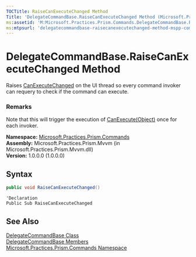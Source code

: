 ```yaml
---
TOCTitle: RaiseCanExecuteChanged Method
Title: 'DelegateCommandBase.RaiseCanExecuteChanged Method (Microsoft.Practices.Prism.Commands)'
ms:assetid: 'M:Microsoft.Practices.Prism.Commands.DelegateCommandBase.RaiseCanExecuteChanged'
ms:mtpsurl: 'delegatecommandbase-raisecanexecutechanged-method-mspp-commands.md'
---
```


# DelegateCommandBase.RaiseCanExecuteChanged Method

Raises [CanExecuteChanged](/patterns-practices/reference/delegatecommandbase-canexecutechanged-event-mspp-commands) on the UI thread so every command invoker can requery to check if the command can execute.

### Remarks

Note that this will trigger the execution of [CanExecute(Object)](/patterns-practices/reference/delegatecommandbase-canexecute-method-mspp-commands) once for each invoker.

**Namespace:** [Microsoft.Practices.Prism.Commands](/patterns-practices/reference/mspp-commands-namespace)<br/>
**Assembly:** Microsoft.Practices.Prism.Mvvm (in Microsoft.Practices.Prism.Mvvm.dll)<br/>
**Version:** 1.0.0.0 (1.0.0.0)

## Syntax

```C#
public void RaiseCanExecuteChanged()
```

```VB
'Declaration
Public Sub RaiseCanExecuteChanged
```

## See Also

[DelegateCommandBase Class](/patterns-practices/reference/delegatecommandbase-class-mspp-commands)<br/>
[DelegateCommandBase Members](/patterns-practices/reference/delegatecommandbase-members-mspp-commands)<br/>
[Microsoft.Practices.Prism.Commands Namespace](/patterns-practices/reference/mspp-commands-namespace)